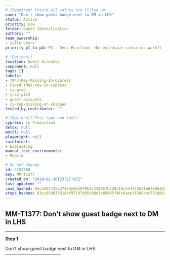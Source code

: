 ```yaml
---
# (Required) Ensure all values are filled up
name: "Don't show guest badge next to DM in LHS"
status: Active
priority: Low
folder: Guest Identification
authors: ""
team_ownership: 
- Suite Users
priority_p1_to_p4: P3 - Deep Functions (Do extensive scenarios work?)

# (Optional)
location: Guest Accounts
component: null
tags: []
labels: 
- TM4J-Key-Missing-In-Cypress
- Fixed-TM4J-Key-In-Cypress
- cy-prod
- 1.42-p123
- guest-accounts
- cy-rep-missing-or-skipped
tested_by_contributor: ""

# (Optional) Test type and tools
cypress: in Production
detox: null
mmctl: null
playwright: null
rainforest: 
- Evaluating
manual_test_environments:
- Mobile

# Do not change
id: 4152360
key: MM-T1377
created_on: "2020-01-30T23:27:07Z"
last_updated: ""
case_hashed: 05ca255725c37424e9e397961c238957b2d5c18c344f43631e67686302db78c7109ba4138f7acd6d4938a56479f3ec35
steps_hashed: 63cc95dd33318ef971d7d95c0de1bb5005f4fc6aee1f288c4c731696a50f48598aaf928e0d3965b831bed3e755b6732b
---
```


<!-- (Auto-generated) Based on frontmatter's "key" and "name" -->

## MM-T1377: Don't show guest badge next to DM in LHS

---

**Step 1**

Don't show guest badge next to DM in LHS\
–––––––––––––––––––––––––
